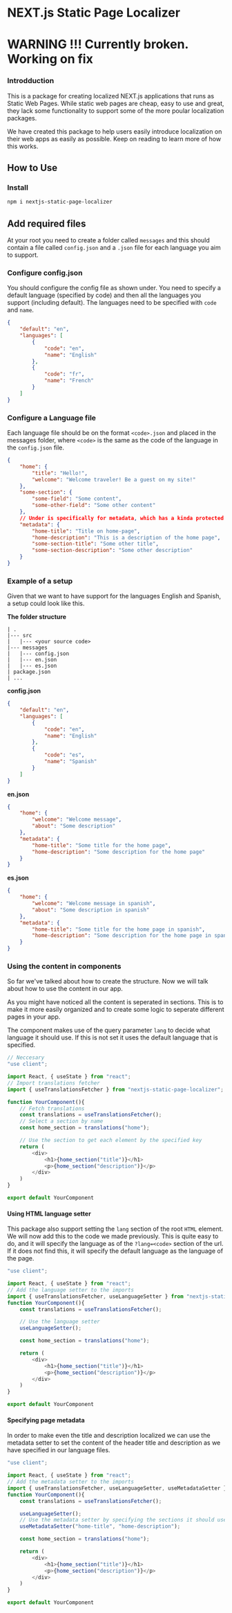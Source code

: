 
# NEXT.js Static Page Localizer

# WARNING !!! Currently broken. Working on fix

### Introdduction

This is a package for creating localized NEXT.js applications that runs as Static Web Pages. While static web pages are cheap, easy to use and great, they lack some functionality to support some of the more poular localization packages.

We have created this package to help users easily introduce localization on their web apps as easily as possible. Keep on reading to learn more of how this works.

## How to Use

### Install

```bash
npm i nextjs-static-page-localizer
```

## Add required files

At your root you need to create a folder called `messages` and this should contain a file called `config.json` and a `.json` file for each language you aim to support.

### Configure config.json

You should configure the config file as shown under. You need to specify a default language (specified by code) and then all the languages you support (including default). The languages need to be specified with `code` and `name`.  

```json
{
    "default": "en",
    "languages": [
        {
            "code": "en",
            "name": "English"
        },
        {
            "code": "fr",
            "name": "French"
        }
    ]
}
```

### Configure a Language file

Each language file should be on the format `<code>.json` and placed in the messages folder, where `<code>` is the same as the code of the language in the `config.json` file.

```json
{
    "home": {
        "title": "Hello!",
        "welcome": "Welcome traveler! Be a guest on my site!"
    },
    "some-section": {
        "some-field": "Some content",
        "some-other-field": "Some other content"
    },
    // Under is specifically for metadata, which has a kinda protected name
    "metadata": {
        "home-title": "Title on home-page",
        "home-description": "This is a description of the home page",
        "some-section-title": "Some other title", 
        "some-section-description": "Some other description"
    } 
}
```

### Example of a setup

Given that we want to have support for the languages English and Spanish, a setup could look like this.

**The folder structure**

```
| .
|--- src
|   |--- <your source code>
|--- messages
|   |--- config.json
|   |--- en.json
|   |--- es.json
| package.json
| ...
```

**config.json**
```json
{
    "default": "en",
    "languages": [
        {
            "code": "en",
            "name": "English"
        },
        {
            "code": "es",
            "name": "Spanish"
        }
    ]
}
```

**en.json**
```json
{
    "home": {
        "welcome": "Welcome message",
        "about": "Some description"
    },
    "metadata": {
        "home-title": "Some title for the home page",
        "home-description": "Some description for the home page"
    }
}
```

**es.json**
```json
{
    "home": {
        "welcome": "Welcome message in spanish",
        "about": "Some description in spanish"
    },
    "metadata": {
        "home-title": "Some title for the home page in spanish",
        "home-description": "Some description for the home page in spanish"
    }
}
```

### Using the content in components

So far we've talked about how to create the structure. Now we will talk about how to use the content in our app.

As you might have noticed all the content is seperated in sections. This is to make it more easily organized and to create some logic to seperate different pages in your app.

The component makes use of the query parameter `lang` to decide what language it should use. If this is not set it uses the default language that is specified.

```ts
// Neccesary
"use client";

import React, { useState } from "react";
// Import translations fetcher
import { useTranslationsFetcher } from "nextjs-static-page-localizer";

function YourComponent(){
    // Fetch translations
    const translations = useTranslationsFetcher();
    // Select a section by name
    const home_section = translations("home");

    // Use the section to get each element by the specified key
    return (
        <div>
            <h1>{home_section("title")}</h1>
            <p>{home_section("description")}</p>
        </div>
    )
}

export default YourComponent
```
#### Using HTML language setter

This package also support setting the `lang` section of the root `HTML` element. We will now add this to the code we made previously. This is quite easy to do, and it will specify the language as of the `?lang=<code>` section of the url. If it does not find this, it will specify the default language as the language of the page.

```ts
"use client";

import React, { useState } from "react";
// Add the language setter to the imports
import { useTranslationsFetcher, useLanguageSetter } from "nextjs-static-page-localizer";
function YourComponent(){
    const translations = useTranslationsFetcher();

    // Use the language setter
    useLanguageSetter();

    const home_section = translations("home");

    return (
        <div>
            <h1>{home_section("title")}</h1>
            <p>{home_section("description")}</p>
        </div>
    )
}

export default YourComponent
```
#### Specifying page metadata

In order to make even the title and description localized we can use the metadata setter to set the content of the header title and description as we have specified in our language files.

```ts
"use client";

import React, { useState } from "react";
// Add the metadata setter to the imports
import { useTranslationsFetcher, useLanguageSetter, useMetadataSetter } from "nextjs-static-page-localizer";
function YourComponent(){
    const translations = useTranslationsFetcher();

    useLanguageSetter();
    // Use the metadata setter by specifying the sections it should use
    useMetadataSetter("home-title", "home-description");

    const home_section = translations("home");

    return (
        <div>
            <h1>{home_section("title")}</h1>
            <p>{home_section("description")}</p>
        </div>
    )
}

export default YourComponent

```